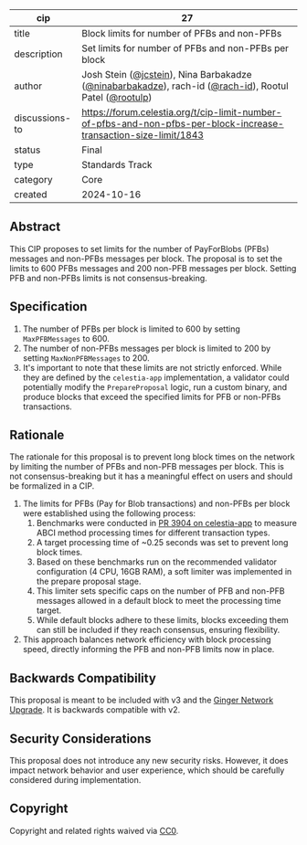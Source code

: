 | cip | 27 |
| - | - |
| title | Block limits for number of PFBs and non-PFBs |
| description | Set limits for number of PFBs and non-PFBs per block |
| author | Josh Stein ([@jcstein](https://github.com/jcstein)), Nina Barbakadze ([@ninabarbakadze](https://github.com/ninabarbakadze)), rach-id ([@rach-id](https://github.com/rach-id)), Rootul Patel ([@rootulp](https://github.com/rootulp)) |
| discussions-to | <https://forum.celestia.org/t/cip-limit-number-of-pfbs-and-non-pfbs-per-block-increase-transaction-size-limit/1843> |
| status | Final |
| type | Standards Track |
| category | Core |
| created | 2024-10-16 |

## Abstract

This CIP proposes to set limits for the number of PayForBlobs (PFBs) messages and non-PFBs messages per block. The proposal is to set the limits to 600 PFBs messages and 200 non-PFB messages per block. Setting PFB and non-PFBs limits is not consensus-breaking.

## Specification

1. The number of PFBs per block is limited to 600 by setting `MaxPFBMessages` to 600.
1. The number of non-PFBs messages per block is limited to 200 by setting `MaxNonPFBMessages` to 200.
1. It's important to note that these limits are not strictly enforced. While they are defined by the `celestia-app` implementation, a validator could potentially modify the `PrepareProposal` logic, run a custom binary, and produce blocks that exceed the specified limits for PFB or non-PFBs transactions.

## Rationale

The rationale for this proposal is to prevent long block times on the network by limiting the number of PFBs and non-PFB messages per block. This is not consensus-breaking but it has a meaningful effect on users and should be formalized in a CIP.

1. The limits for PFBs (Pay for Blob transactions) and non-PFBs per block were established using the following process:
    1. Benchmarks were conducted in [PR 3904 on celestia-app](https://github.com/celestiaorg/celestia-app/pull/3904) to measure ABCI method processing times for different transaction types.
    1. A target processing time of ~0.25 seconds was set to prevent long block times.
    1. Based on these benchmarks run on the recommended validator configuration (4 CPU, 16GB RAM), a soft limiter was implemented in the prepare proposal stage.
    1. This limiter sets specific caps on the number of PFB and non-PFB messages allowed in a default block to meet the processing time target.
    1. While default blocks adhere to these limits, blocks exceeding them can still be included if they reach consensus, ensuring flexibility.
1. This approach balances network efficiency with block processing speed, directly informing the PFB and non-PFB limits now in place.

## Backwards Compatibility

This proposal is meant to be included with v3 and the [Ginger Network Upgrade](./cip-025.md). It is backwards compatible with v2.

## Security Considerations

This proposal does not introduce any new security risks. However, it does impact network behavior and user experience, which should be carefully considered during implementation.

## Copyright

Copyright and related rights waived via [CC0](https://github.com/celestiaorg/CIPs/blob/main/LICENSE).

